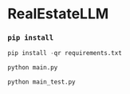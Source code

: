 # RealEstateLLM

### `pip install`
```python
pip install -qr requirements.txt

python main.py

python main_test.py
```
